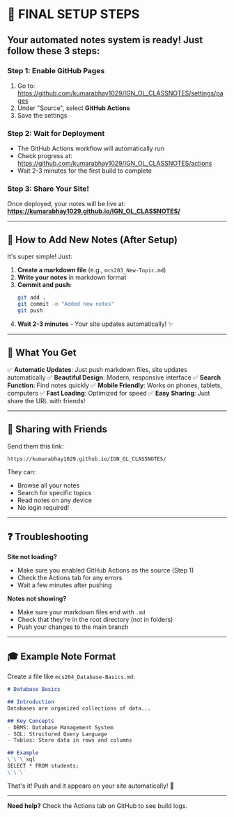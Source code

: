 # 🎯 FINAL SETUP STEPS

## Your automated notes system is ready! Just follow these 3 steps:

### Step 1: Enable GitHub Pages
1. Go to: https://github.com/kumarabhay1029/IGN_OL_CLASSNOTES/settings/pages
2. Under "Source", select **GitHub Actions**
3. Save the settings

### Step 2: Wait for Deployment
- The GitHub Actions workflow will automatically run
- Check progress at: https://github.com/kumarabhay1029/IGN_OL_CLASSNOTES/actions
- Wait 2-3 minutes for the first build to complete

### Step 3: Share Your Site!
Once deployed, your notes will be live at:
**https://kumarabhay1029.github.io/IGN_OL_CLASSNOTES/**

---

## 📝 How to Add New Notes (After Setup)

It's super simple! Just:

1. **Create a markdown file** (e.g., `mcs203_New-Topic.md`)
2. **Write your notes** in markdown format
3. **Commit and push**:
   ```bash
   git add .
   git commit -m "Added new notes"
   git push
   ```
4. **Wait 2-3 minutes** - Your site updates automatically! ✨

---

## 🎨 What You Get

✅ **Automatic Updates**: Just push markdown files, site updates automatically
✅ **Beautiful Design**: Modern, responsive interface
✅ **Search Function**: Find notes quickly
✅ **Mobile Friendly**: Works on phones, tablets, computers
✅ **Fast Loading**: Optimized for speed
✅ **Easy Sharing**: Just share the URL with friends!

---

## 📱 Sharing with Friends

Send them this link:
```
https://kumarabhay1029.github.io/IGN_OL_CLASSNOTES/
```

They can:
- Browse all your notes
- Search for specific topics
- Read notes on any device
- No login required!

---

## ❓ Troubleshooting

**Site not loading?**
- Make sure you enabled GitHub Actions as the source (Step 1)
- Check the Actions tab for any errors
- Wait a few minutes after pushing

**Notes not showing?**
- Make sure your markdown files end with `.md`
- Check that they're in the root directory (not in folders)
- Push your changes to the main branch

---

## 🎓 Example Note Format

Create a file like `mcs204_Database-Basics.md`:

```markdown
# Database Basics

## Introduction
Databases are organized collections of data...

## Key Concepts
- DBMS: Database Management System
- SQL: Structured Query Language
- Tables: Store data in rows and columns

## Example
\`\`\`sql
SELECT * FROM students;
\`\`\`
```

That's it! Push and it appears on your site automatically! 🚀

---

**Need help?** Check the Actions tab on GitHub to see build logs.
